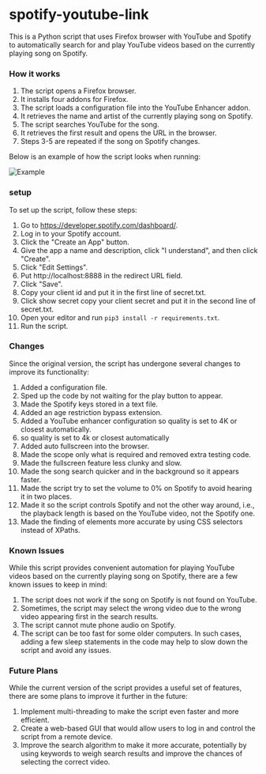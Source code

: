 # spotify-youtube-link
This is a Python script that uses Firefox browser with YouTube and Spotify to automatically search for and play YouTube videos based on the currently playing song on Spotify.

### How it works
1. The script opens a Firefox browser.
2. It installs four addons for Firefox.
3. The script loads a configuration file into the YouTube Enhancer addon.
4. It retrieves the name and artist of the currently playing song on Spotify.
5. The script searches YouTube for the song.
6. It retrieves the first result and opens the URL in the browser.
7. Steps 3-5 are repeated if the song on Spotify changes.

Below is an example of how the script looks when running:

![Example](https://github.com/acidchu/spotify-youtube-link/blob/main/img.png?raw=true)



### setup
To set up the script, follow these steps:
1. Go to https://developer.spotify.com/dashboard/.
2. Log in to your Spotify account.
3. Click the "Create an App" button.
4. Give the app a name and description, click "I understand", and then click "Create".
5. Click "Edit Settings".
6. Put http://localhost:8888 in the redirect URL field.
7. Click "Save".
8. Copy your client id and put it in the first line of secret.txt.
9. Click show secret copy your client secret and put it in the second line of secret.txt.
10. Open your editor and run ```pip3 install -r requirements.txt```.
11. Run the script.

### Changes
Since the original version, the script has undergone several changes to improve its functionality:


1. Added a configuration file.
2. Sped up the code by not waiting for the play button to appear.
3. Made the Spotify keys stored in a text file.
4. Added an age restriction bypass extension.
5. Added a YouTube enhancer configuration so quality is set to 4K or closest automatically.
6. so quality is set to 4k or closest automatically
6. Added auto fullscreen into the browser.
6. Made the scope only what is required and removed extra testing code.
7. Made the fullscreen feature less clunky and slow.
8. Made the song search quicker and in the background so it appears faster.
9. Made the script try to set the volume to 0% on Spotify to avoid hearing it in two places.
10. Made it so the script controls Spotify and not the other way around, i.e., the playback length is based on the YouTube video, not the Spotify one.
11. Made the finding of elements more accurate by using CSS selectors instead of XPaths.

### Known Issues
While this script provides convenient automation for playing YouTube videos based on the currently playing song on Spotify, there are a few known issues to keep in mind:

1. The script does not work if the song on Spotify is not found on YouTube.
2. Sometimes, the script may select the wrong video due to the wrong video appearing first in the search results.
3. The script cannot mute phone audio on Spotify.
4. The script can be too fast for some older computers. In such cases, adding a few sleep statements in the code may help to slow down the script and avoid any issues.

### Future Plans
While the current version of the script provides a useful set of features, there are some plans to improve it further in the future:

1. Implement multi-threading to make the script even faster and more efficient.
2. Create a web-based GUI that would allow users to log in and control the script from a remote device.
3. Improve the search algorithm to make it more accurate, potentially by using keywords to weigh search results and improve the chances of selecting the correct video.

